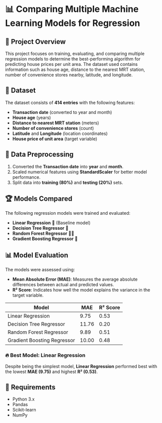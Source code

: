 # 📊 Comparing Multiple Machine Learning Models for Regression

## 📌 Project Overview
This project focuses on training, evaluating, and comparing multiple regression models to determine the best-performing algorithm for predicting house prices per unit area. The dataset used contains information such as house age, distance to the nearest MRT station, number of convenience stores nearby, latitude, and longitude.

## 📂 Dataset
The dataset consists of **414 entries** with the following features:
- **Transaction date** (converted to year and month)
- **House age** (years)
- **Distance to nearest MRT station** (meters)
- **Number of convenience stores** (count)
- **Latitude** and **Longitude** (location coordinates)
- **House price of unit area** (target variable)

## 🔧 Data Preprocessing
1. Converted the **Transaction date** into **year** and **month**.
2. Scaled numerical features using **StandardScaler** for better model performance.
3. Split data into **training (80%)** and **testing (20%)** sets.

## 🏆 Models Compared
The following regression models were trained and evaluated:
- **Linear Regression** 🏁 (Baseline model)
- **Decision Tree Regressor** 🌳
- **Random Forest Regressor** 🌲🌲
- **Gradient Boosting Regressor** 🚀

## 📊 Model Evaluation
The models were assessed using:
- **Mean Absolute Error (MAE)**: Measures the average absolute differences between actual and predicted values.
- **R² Score**: Indicates how well the model explains the variance in the target variable.

| Model                  | MAE  | R² Score |
|------------------------|------|---------|
| Linear Regression      | 9.75 | 0.53    |
| Decision Tree Regressor | 11.76 | 0.20    |
| Random Forest Regressor | 9.89 | 0.51    |
| Gradient Boosting Regressor | 10.00 | 0.48    |

### 🔥 **Best Model: Linear Regression**
Despite being the simplest model, **Linear Regression** performed best with the lowest **MAE (9.75)** and highest **R² (0.53)**.
## 📌 Requirements
- Python 3.x
- Pandas
- Scikit-learn
- NumPy
